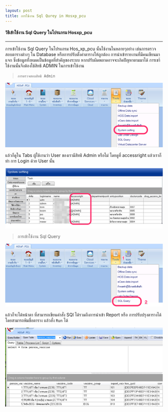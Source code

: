 ```yaml
---
layout: post
title: การใช้งาน Sql Qurey in Hosxp_pcu
---
```


#### วิธีเข้าใช้งาน Sql Query ในโปรแกรม  Hosxp_pcu
---
การเข้าใช้งาน Sql Query ในโปรแกรม Hos_xp_pcu  นั้นใช้งานในหลายๆอย่าง เช่นการตรวจสอบตารางต่างๆ ใน Database หรือการปรับตั้งค่าตารางให้ถูกต้อง 
การนำเข้ารายงานที่มีคนเขียนมาแจก ซึ่งข้อมูลทั้งหมดเป็นข้อมูลที่สำคัญของระบบ หากปรับผิดพลาดอาจจะเกิดปัญหาตามมาได้ การเขา้ใช้งานนั้นจึงต้องใช้สิทธิ ADMIN 
ในการเข้าใช้งาน 
> `การตรวจสอบสิทธิ Admin`

![Systen Setting](/img/sql/menu_systemsetting.png)

แล้วก็ดูใน Tabs ผู้ใช้งานว่า User ของเรามีสิทธิ Admin หรือไม่  โดยดูที่ accessright แล้วเราก็ทำ การ Login ด้วย User นั้น

![Admin](/img/sql/admin.png)

> การเข้าใช้งาน Sql Query

![Sql Query](/img/sql/sql_query.png)

แล้วก็จะได้หน้าตา ที่สามารถเขียนคำสั่ง SQl ได้รวมถึงการนำเข้า Report หรือ การปรับปรุงตารางได้ โดยสามารถพิมชื่อตาราง แล้วสั่ง ```Run```  ได้

![windows Sql](/img/sql/terminal_sql.png)


  
